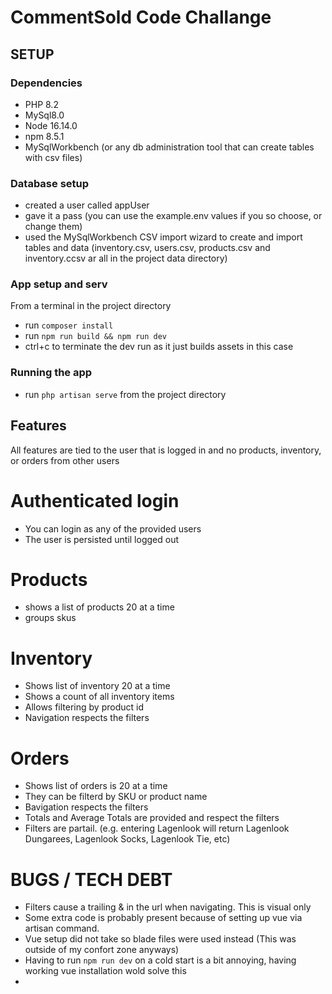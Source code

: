 # CommentSold Code Challange

## SETUP 

### Dependencies
* PHP 8.2
* MySql8.0
* Node 16.14.0
* npm 8.5.1
* MySqlWorkbench (or any db administration tool that can create tables with csv files)

### Database setup
* created a user called appUser
* gave it a pass (you can use the example.env values if you so choose, or change them)
* used the MySqlWorkbench CSV import wizard to create and import tables and data (inventory.csv, users.csv, products.csv and inventory.ccsv ar all in the project data directory)

### App setup and serv

From a terminal in the project directory
* run ```composer install```
* run ```npm run build && npm run dev```
* ctrl+c to terminate the dev run as it just builds assets in this case

### Running the app
* run ```php artisan serve```  from the project directory

## Features
All features are tied to the user that is logged in and no products, inventory, or orders from other users 

# Authenticated login
* You can login as any of the provided users
* The user is persisted until logged out

# Products
* shows a list of products 20 at a time
* groups skus 

# Inventory
* Shows list of inventory 20 at a time
* Shows a count of all inventory items
* Allows filtering by product id
* Navigation respects the filters

# Orders
* Shows list of orders is 20 at a time
* They can be filterd by SKU or product name
* Bavigation respects the filters
* Totals and Average Totals are provided and respect the filters
* Filters are partail. (e.g. entering Lagenlook  will return Lagenlook Dungarees, Lagenlook Socks, Lagenlook Tie, etc)

# BUGS / TECH DEBT
* Filters cause a trailing & in the url when navigating.  This is visual only
* Some extra code is probably present because of setting up vue via artisan command.
* Vue setup did not take so blade files were used instead (This was outside of my confort zone anyways)
* Having to run ```npm run dev``` on a cold start is a bit annoying, having working vue installation wold solve this
* 






